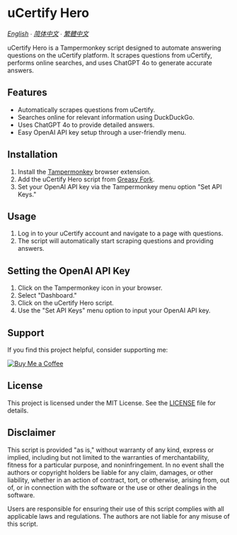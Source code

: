 # uCertify Hero

*[English](README.md) ∙ [简体中文](README.zh-CN.md) ∙ [繁體中文](README.zh-TW.md)*

uCertify Hero is a Tampermonkey script designed to automate answering questions on the uCertify platform. It scrapes questions from uCertify, performs online searches, and uses ChatGPT 4o to generate accurate answers.

## Features

- Automatically scrapes questions from uCertify.
- Searches online for relevant information using DuckDuckGo.
- Uses ChatGPT 4o to provide detailed answers.
- Easy OpenAI API key setup through a user-friendly menu.

## Installation

1. Install the [Tampermonkey](https://www.tampermonkey.net/) browser extension.
2. Add the uCertify Hero script from [Greasy Fork](https://greasyfork.org/en/scripts/498022-ucertify-hero).
3. Set your OpenAI API key via the Tampermonkey menu option "Set API Keys."

## Usage

1. Log in to your uCertify account and navigate to a page with questions.
2. The script will automatically start scraping questions and providing answers.

## Setting the OpenAI API Key

1. Click on the Tampermonkey icon in your browser.
2. Select "Dashboard."
3. Click on the uCertify Hero script.
4. Use the "Set API Keys" menu option to input your OpenAI API key.

## Support

If you find this project helpful, consider supporting me:

[![Buy Me a Coffee](https://www.buymeacoffee.com/assets/img/custom_images/orange_img.png)](https://www.buymeacoffee.com/5TFG4)

## License

This project is licensed under the MIT License. See the [LICENSE](LICENSE) file for details.

## Disclaimer

This script is provided "as is," without warranty of any kind, express or implied, including but not limited to the warranties of merchantability, fitness for a particular purpose, and noninfringement. In no event shall the authors or copyright holders be liable for any claim, damages, or other liability, whether in an action of contract, tort, or otherwise, arising from, out of, or in connection with the software or the use or other dealings in the software.

Users are responsible for ensuring their use of this script complies with all applicable laws and regulations. The authors are not liable for any misuse of this script.
